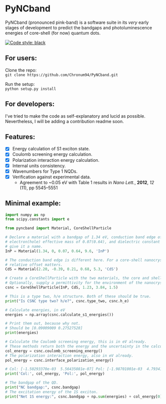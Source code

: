 # PyNCband

PyNCband (pronounced pink-band) is a software suite in its _very_ early stages of development to predict the bandgaps and photoluminescence energies of core-shell (for now) quantum dots.

[![Code style: black](https://img.shields.io/badge/code%20style-black-000000.svg)](https://github.com/ambv/black)


## For users:
Clone the repo: \
`git clone https://github.com/Chronum94/PyNCband.git`

Run the setup: \
`python setup.py install`

## For developers:
I've tried to make the code as self-explanatory and lucid as possible. Nevertheless, I will be adding a contribution readme soon.

## Features:

- [x] Energy calculation of S1 exciton state.
- [x] Coulomb screening energy calculation.
- [x] Polarization interaction energy calculation.
- [x] Internal units consistency.
- [x] Wavenumbers for Type 1 NQDs.
- [x] Verification against experimental data.
    - Agreement to ~0.05 eV with Table 1 results in _Nano Lett._, **2012**, _12_ (11), pp 5545–5551 

## Minimal example:

```python
import numpy as np
from scipy.constants import e

from pyncband import Material, CoreShellParticle

# Declare a material with a bandgap of 1.34 eV, conduction band edge offset of 0,
# electron(hole) effective mass of 0.07(0.64), and dielectric constant of 9.6. Optionally,
# give it a name.
InP = Material(1.34, 0, 0.07, 0.64, 9.6, 'InP')

# The conduction band edge is different here. For a core-shell nanocrystal, only the
# relative offset matters.
CdS = Material(2.20, -0.39, 0.21, 0.68, 5.3, 'CdS')

# Create a CoreShellParticle with the two materials, the core and shell thicknesses in nm.
# Optionally, supply a permittivity for the environment of the nanocrystal, if it isn't 1.
csnc = CoreShellParticle(InP, CdS, 1.23, 3.84, 1.5)

# This is a type two, h/e structure. Both of these should be true.
print("Is CSNC type two? h/e?", csnc.type_two, csnc.h_e)

# Calculate energies, in eV
energies = np.array(csnc.calculate_s1_energies())

# Print them out, because why not.
# Should be [0.09009009 0.27527528]
print(energies)

# Calculate the Coulomb screening energy, this is in eV already.
# These methods return both the energy and the uncertainty in the calculation.
col_energy = csnc.coulomb_screening_energy()
# The polarization interaction energy, also in eV already.
pol_energy = csnc.interface_polarization_energy()

# Col: [-1.50293370e-03  5.56435081e-07] Pol: [-1.98701001e-03  4.79341560e-07]
print('Col:', col_energy, 'Pol:', pol_energy)

# The bandgap of the QD.
print("NC bandgap:", csnc.bandgap)
# The excitation energy of the 1S exciton.
print("Net 1S energy:", csnc.bandgap + np.sum(energies) + col_energy[0] + pol_energy[0])
```